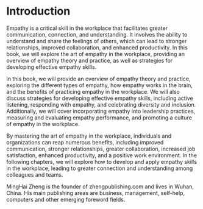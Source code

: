 # Introduction

Empathy is a critical skill in the workplace that facilitates greater communication, connection, and understanding. It involves the ability to understand and share the feelings of others, which can lead to stronger relationships, improved collaboration, and enhanced productivity. In this book, we will explore the art of empathy in the workplace, providing an overview of empathy theory and practice, as well as strategies for developing effective empathy skills.

In this book, we will provide an overview of empathy theory and practice, exploring the different types of empathy, how empathy works in the brain, and the benefits of practicing empathy in the workplace. We will also discuss strategies for developing effective empathy skills, including active listening, responding with empathy, and celebrating diversity and inclusion. Additionally, we will cover incorporating empathy into leadership practices, measuring and evaluating empathy performance, and promoting a culture of empathy in the workplace.

By mastering the art of empathy in the workplace, individuals and organizations can reap numerous benefits, including improved communication, stronger relationships, greater collaboration, increased job satisfaction, enhanced productivity, and a positive work environment. In the following chapters, we will explore how to develop and apply empathy skills in the workplace, leading to greater connection and understanding among colleagues and teams.

MingHai Zheng is the founder of zhengpublishing.com and lives in Wuhan, China. His main publishing areas are business, management, self-help, computers and other emerging foreword fields.
